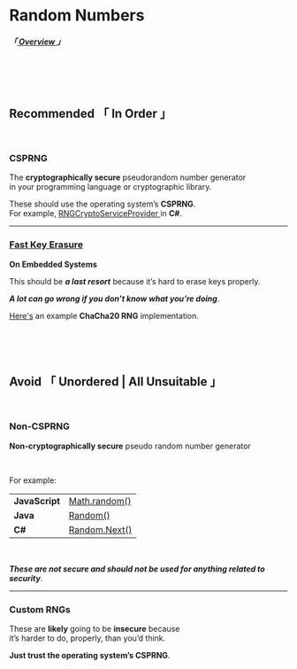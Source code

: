 
[ RNGCryptoServiceProvider ]: https://docs.microsoft.com/en-us/dotnet/api/system.security.cryptography.rngcryptoserviceprovider?view=net-5.0
[ Fast Key Erasure ]: https://blog.cr.yp.to/20170723-random.html
[ CHACHA20 Random ]: https://github.com/WebAssembly/wasi-libc/blob/main/libc-top-half/sources/arc4random.c

[ Overview ]: ../Overview


# Random Numbers
##### 「[ Overview ]」

<br>
<br>
<br>

## **Recommended** 「 In Order 」

<br>

### CSPRNG

The **cryptographically secure** pseudorandom number generator<br>
in your programming language or cryptographic library.

These should use the operating system’s **CSPRNG**.<br>
For example, [ RNGCryptoServiceProvider ] in **C#**.

---

### [Fast Key Erasure][ Fast Key Erasure ]
**On Embedded Systems**

This should be ***a last resort*** because it’s hard to erase keys properly.

***A lot can go wrong if you don’t know what you’re doing***.

[Here's][ CHACHA20 Random ] an example **ChaCha20 RNG** implementation.

<br>
<br>
<br>

## **Avoid** 「 Unordered | All Unsuitable 」

<br>

### Non-CSPRNG
**Non-cryptographically secure** pseudo random number generator

<br>

For example:

<table>
    <tr>
        <td><b>JavaScript</b></td>
        <td><a href = 'https://developer.mozilla.org/en-US/docs/Web/JavaScript/Reference/Global_Objects/Math/random'>Math.random()</a></td>
    </tr>
    <tr>
        <td><b>Java</b></td>
        <td><a href = 'https://docs.oracle.com/javase/8/docs/api/java/util/Random.html'>Random()</a></td>
    </tr>
    <tr>
        <td><b>C#</b></td>
        <td><a href = 'https://docs.microsoft.com/en-us/dotnet/api/system.random.next?view=net-5.0'>Random.Next()</a></td>
    </tr>
</table>

<br>

***These are not secure and should not be used for anything related to security***.

---

### Custom RNGs

These are **likely** going to be **insecure** because<br>it’s harder to do, properly, than you’d think.

**Just trust the operating system’s CSPRNG**.
